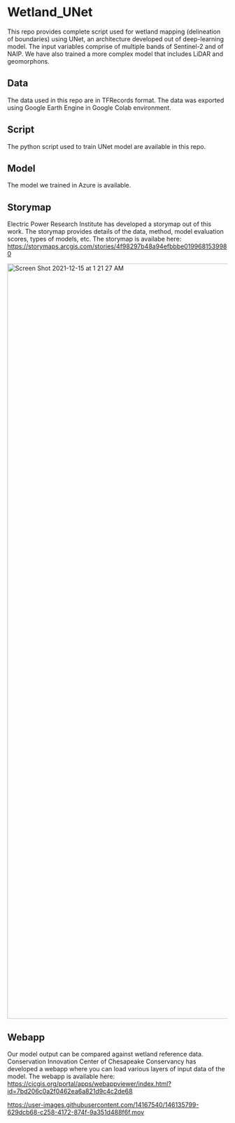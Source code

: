 # Wetland_UNet
This repo provides complete script used for wetland mapping (delineation of boundaries) using UNet, an architecture developed out of deep-learning model. The input variables comprise of multiple bands of Sentinel-2 and of NAIP. We have also trained a more complex model that includes LiDAR and geomorphons.

## Data
The data used in this repo are in TFRecords format. The data was exported using Google Earth Engine in Google Colab environment.

## Script
The python script used to train UNet model are available in this repo.

## Model
The model we trained in Azure is available.

## Storymap
Electric Power Research Institute has developed a storymap out of this work. The storymap provides details of the data, method, model evaluation scores, types of models, etc. The storymap is availabe here: https://storymaps.arcgis.com/stories/4f98297b48a94efbbbe0199681539980

<img width="1727" alt="Screen Shot 2021-12-15 at 1 21 27 AM" src="https://user-images.githubusercontent.com/14167540/146134249-eb17f3af-237d-4222-9497-4579876cb769.png">


## Webapp
Our model output can be compared against wetland reference data. Conservation Innovation Center of Chesapeake Conservancy has developed a webapp where you can load various layers of input data of the model. The webapp is available here: https://cicgis.org/portal/apps/webappviewer/index.html?id=7bd206c0a2f0462ea6a821d9c4c2de68

https://user-images.githubusercontent.com/14167540/146135799-629dcb68-c258-4172-874f-9a351d488f6f.mov

